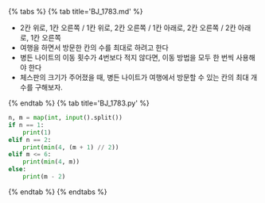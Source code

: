 {% tabs %}
{% tab title='BJ_1783.md' %}

* 2칸 위로, 1칸 오른쪽 / 1칸 위로, 2칸 오른쪽 / 1칸 아래로, 2칸 오른쪽 / 2칸 아래로, 1칸 오른쪽
* 여행을 하면서 방문한 칸의 수를 최대로 하려고 한다
* 병든 나이트의 이동 횟수가 4번보다 적지 않다면, 이동 방법을 모두 한 번씩 사용해야 한다
* 체스판의 크기가 주어졌을 때, 병든 나이트가 여행에서 방문할 수 있는 칸의 최대 개수를 구해보자.

{% endtab %}
{% tab title='BJ_1783.py' %}

```py
n, m = map(int, input().split())
if n == 1:
    print(1)
elif n == 2:
    print(min(4, (m + 1) // 2))
elif m <= 6:
    print(min(4, m))
else:
    print(m - 2)
```

{% endtab %}
{% endtabs %}